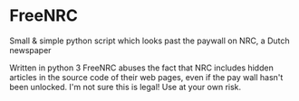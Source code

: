 # FreeNRC
Small &amp; simple python script which looks past the paywall on NRC, a Dutch newspaper

Written in python 3
FreeNRC abuses the fact that NRC includes hidden articles in the source code of their web pages, even if the pay wall hasn't been unlocked.
I'm not sure this is legal! Use at your own risk.
